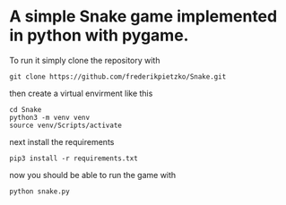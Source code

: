# A simple Snake game implemented in python with pygame.

To run it simply clone the repository with 

```git clone https://github.com/frederikpietzko/Snake.git```

then create a virtual envirment like this

```
cd Snake
python3 -m venv venv
source venv/Scripts/activate
````

next install the requirements

```
pip3 install -r requirements.txt
```

now you should be able to run the game with

```
python snake.py
```

